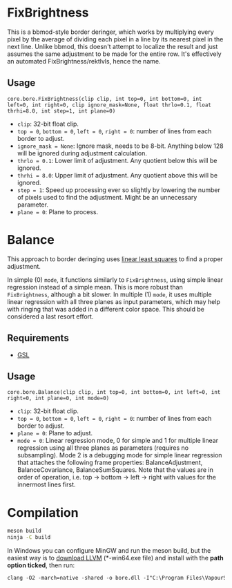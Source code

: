 # FixBrightness

This is a bbmod-style border deringer, which works by multiplying every pixel by the average of dividing each pixel in a line by its nearest pixel in the next line. Unlike bbmod, this doesn't attempt to localize the result and just assumes the same adjustment to be made for the entire row. It's effectively an automated FixBrightness/rektlvls, hence the name.

## Usage

```
core.bore.FixBrightness(clip clip, int top=0, int bottom=0, int left=0, int right=0, clip ignore_mask=None, float thrlo=0.1, float thrhi=8.0, int step=1, int plane=0)
```

* `clip`: 32-bit float clip.
* `top = 0`, `bottom = 0`, `left = 0`, `right = 0`: number of lines from each border to adjust.
* `ignore_mask = None`: Ignore mask, needs to be 8-bit. Anything below 128 will be ignored during adjustment calculation.
* `thrlo = 0.1`: Lower limit of adjustment. Any quotient below this will be ignored.
* `thrhi = 8.0`: Upper limit of adjustment. Any quotient above this will be ignored.
* `step = 1`: Speed up processing ever so slightly by lowering the number of pixels used to find the adjustment. Might be an unnecessary parameter.
* `plane = 0`: Plane to process.

# Balance

This approach to border deringing uses [linear least squares](https://www.gnu.org/software/gsl/doc/html/lls.html) to find a proper adjustment. 

In simple (0) `mode`, it functions similarly to `FixBrightness`, using simple linear regression instead of a simple mean. This is more robust than `FixBrightness`, although a bit slower.
In multiple (1) `mode`, it uses multiple linear regression with all three planes as input parameters, which may help with ringing that was added in a different color space. This should be considered a last resort effort. 

## Requirements
* [GSL](https://www.gnu.org/software/gsl/)

## Usage

```
core.bore.Balance(clip clip, int top=0, int bottom=0, int left=0, int right=0, int plane=0, int mode=0)
```

* `clip`: 32-bit float clip.
* `top = 0`, `bottom = 0`, `left = 0`, `right = 0`: number of lines from each border to adjust.
* `plane = 0`: Plane to adjust.
* `mode = 0`: Linear regression mode, 0 for simple and 1 for multiple linear regression using all three planes as parameters (requires no subsampling). Mode 2 is a debugging mode for simple linear regression that attaches the following frame properties: BalanceAdjustment, BalanceCovariance, BalanceSumSquares. Note that the values are in order of operation, i.e. top -> bottom -> left -> right with values for the innermost lines first.

# Compilation

```sh 
meson build
ninja -C build 
```

In Windows you can configure MinGW and run the meson build, but the easiest way is to [download LLVM](https://github.com/llvm/llvm-project/releases) (*-win64.exe file) and install with the **path option ticked**, then run:

```ps
clang -O2 -march=native -shared -o bore.dll -I"C:\Program Files\VapourSynth\sdk\include" src\bore.c
```
